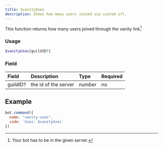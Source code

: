 ```yaml
---
title: $vanityUses
description: Shows how many users joined via custom url.
---
```


This function returns how many users joined through the vanity link[^1]

### Usage

```php
$vanityUses[guildID?]
```

### Field

| Field | Description | Type | Required |
| :--- | :--- | :--- | :--- |
| guildID? | the id of the server | number | no |

## Example

```javascript
bot.command({
  name: "vanity-uses",
  code: `Uses: $vanityUses`
})
```

[^1]: Your bot has to be in the given server.
